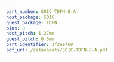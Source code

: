 ```yaml
---
part_number: SOIC-TDFN-8-A
host_package: SOIC
guest_package: TDFN
pins: 8
host_pitch: 1.27mm
guest_pitch: 0.5mm
part_identifier: 1f3eef68
pdf_url: /datasheets/SOIC-TDFN-8-A.pdf
---
```

